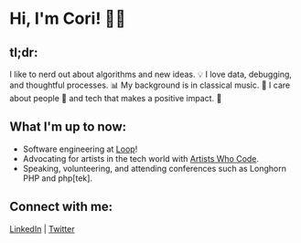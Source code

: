 # Hi, I'm Cori! :woman_technologist:

## tl;dr:

I like to nerd out about algorithms and new ideas. :bulb: I love data, debugging, and thoughtful processes. :bar_chart: My background is in classical music. :violin: I care about people :busts_in_silhouette: and tech that makes a positive impact. :muscle:

## What I'm up to now:

* Software engineering at [Loop](https://www.loopreturns.com/)!
* Advocating for artists in the tech world with [Artists Who Code](https://linktr.ee/artistswhocode).
* Speaking, volunteering, and attending conferences such as Longhorn PHP and php[tek].

## Connect with me:
[LinkedIn](https://www.linkedin.com/in/cori-lint/) | [Twitter](https://twitter.com/CoriLint)
